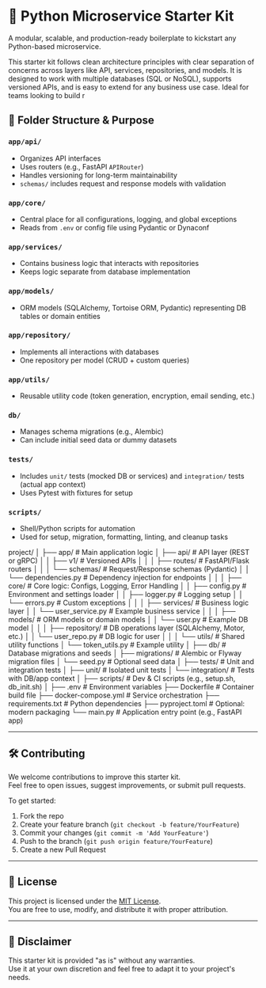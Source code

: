 # 🧱 Python Microservice Starter Kit

A modular, scalable, and production-ready boilerplate to kickstart any Python-based microservice.

This starter kit follows clean architecture principles with clear separation of concerns across layers like API, services, repositories, and models. It is designed to work with multiple databases (SQL or NoSQL), supports versioned APIs, and is easy to extend for any business use case. Ideal for teams looking to build r

## 📁 Folder Structure & Purpose

### `app/api/`
- Organizes API interfaces
- Uses routers (e.g., FastAPI `APIRouter`)
- Handles versioning for long-term maintainability
- `schemas/` includes request and response models with validation

### `app/core/`
- Central place for all configurations, logging, and global exceptions
- Reads from `.env` or config file using Pydantic or Dynaconf

### `app/services/`
- Contains business logic that interacts with repositories
- Keeps logic separate from database implementation

### `app/models/`
- ORM models (SQLAlchemy, Tortoise ORM, Pydantic) representing DB tables or domain entities

### `app/repository/`
- Implements all interactions with databases
- One repository per model (CRUD + custom queries)

### `app/utils/`
- Reusable utility code (token generation, encryption, email sending, etc.)

### `db/`
- Manages schema migrations (e.g., Alembic)
- Can include initial seed data or dummy datasets

### `tests/`
- Includes `unit/` tests (mocked DB or services) and `integration/` tests (actual app context)
- Uses Pytest with fixtures for setup

### `scripts/`
- Shell/Python scripts for automation
- Used for setup, migration, formatting, linting, and cleanup tasks



project/
│
├── app/                      # Main application logic
│   ├── api/                  # API layer (REST or gRPC)
│   │   ├── v1/               # Versioned APIs
│   │   │   ├── routes/       # FastAPI/Flask routers
│   │   │   └── schemas/      # Request/Response schemas (Pydantic)
│   │   └── dependencies.py   # Dependency injection for endpoints
│   │
│   ├── core/                 # Core logic: Configs, Logging, Error Handling
│   │   ├── config.py         # Environment and settings loader
│   │   ├── logger.py         # Logging setup
│   │   └── errors.py         # Custom exceptions
│   │
│   ├── services/             # Business logic layer
│   │   └── user_service.py   # Example business service
│   │
│   ├── models/               # ORM models or domain models
│   │   └── user.py           # Example DB model
│   │
│   ├── repository/           # DB operations layer (SQLAlchemy, Motor, etc.)
│   │   └── user_repo.py      # DB logic for user
│   │
│   └── utils/                # Shared utility functions
│       └── token_utils.py    # Example utility
│
├── db/                       # Database migrations and seeds
│   ├── migrations/           # Alembic or Flyway migration files
│   └── seed.py               # Optional seed data
│
├── tests/                    # Unit and integration tests
│   ├── unit/                 # Isolated unit tests
│   └── integration/          # Tests with DB/app context
│
├── scripts/                  # Dev & CI scripts (e.g., setup.sh, db_init.sh)
│
├── .env                      # Environment variables
├── Dockerfile                # Container build file
├── docker-compose.yml        # Service orchestration
├── requirements.txt          # Python dependencies
├── pyproject.toml            # Optional: modern packaging
└── main.py                   # Application entry point (e.g., FastAPI app)


---

## 🛠️ Contributing

We welcome contributions to improve this starter kit.  
Feel free to open issues, suggest improvements, or submit pull requests.

To get started:

1. Fork the repo
2. Create your feature branch (`git checkout -b feature/YourFeature`)
3. Commit your changes (`git commit -m 'Add YourFeature'`)
4. Push to the branch (`git push origin feature/YourFeature`)
5. Create a new Pull Request

---

## 📄 License

This project is licensed under the [MIT License](LICENSE).  
You are free to use, modify, and distribute it with proper attribution.

---

## 📢 Disclaimer

This starter kit is provided "as is" without any warranties.  
Use it at your own discretion and feel free to adapt it to your project's needs.
